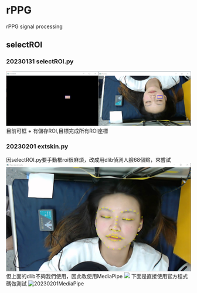 # rPPG
rPPG signal processing

## selectROI
### 20230131 selectROI.py
![](https://github.com/ZiRu11102165/rPPG/blob/main/picture/selectROI_20230131.png)
目前可框 + 有儲存ROI,目標完成所有ROI座標
### 20230201 extskin.py
因selectROI.py要手動框roi很麻煩，改成用dlib偵測人臉68個點，來嘗試
![](https://github.com/ZiRu11102165/rPPG/blob/main/picture/20230201.png)
但上面的dlib不夠我們使用，因此改使用MediaPipe
![](https://raw.githubusercontent.com/google/mediapipe/master/mediapipe/modules/face_geometry/data/canonical_face_model_uv_visualization.png)
下面是直接使用官方程式碼做測試
![20230201MediaPipe](https://user-images.githubusercontent.com/124028666/215977076-c555d452-f077-4900-a6f5-45e2a3599d26.png)
